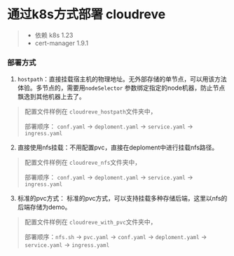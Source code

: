 # 通过k8s方式部署 cloudreve
> + 依赖 k8s 1.23 
> + cert-manager 1.9.1

### 部署方式
1. `hostpath`：直接挂载宿主机的物理地址。无外部存储的单节点，可以用该方法体验。多节点的，需要用`nodeSelector` 参数绑定指定的node机器，防止节点飘逸到其他机器上去了。
> 配置文件样例在 `cloudreve_hostpath`文件夹中，
> 
> 部署顺序： `conf.yaml` -> `deploment.yaml` -> `service.yaml` -> `ingress.yaml`
2. 直接使用nfs挂载：不用配置pvc，直接在deploment中进行挂载nfs路径。
> 配置文件样例在 `cloudreve_nfs`文件夹中，
> 
> 部署顺序： `conf.yaml` -> `deploment.yaml` -> `service.yaml` -> `ingress.yaml`
3. 标准的pvc方式： 标准的pvc方式，可以支持挂载多种存储后端，这里以nfs的后端存储为demo。
> 配置文件样例在 `cloudreve_with_pvc`文件夹中，
> 
> 部署顺序：`nfs.sh` -> `pvc.yaml` -> `conf.yaml` -> `deploment.yaml` -> `service.yaml` -> `ingress.yaml`